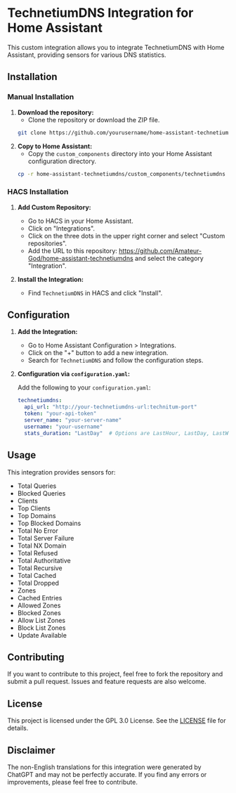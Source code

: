 # TechnetiumDNS Integration for Home Assistant

This custom integration allows you to integrate TechnetiumDNS with Home Assistant, providing sensors for various DNS statistics.

## Installation

### Manual Installation

1. **Download the repository:**
   - Clone the repository or download the ZIP file.
    ```bash
    git clone https://github.com/yourusername/home-assistant-technetiumdns.git
    ```
2. **Copy to Home Assistant:**
   - Copy the `custom_components` directory into your Home Assistant configuration directory.
    ```bash
    cp -r home-assistant-technetiumdns/custom_components/technetiumdns /path/to/your/home-assistant/config/custom_components/
    ```

### HACS Installation

1. **Add Custom Repository:**
   - Go to HACS in your Home Assistant.
   - Click on "Integrations".
   - Click on the three dots in the upper right corner and select "Custom repositories".
   - Add the URL to this repository: https://github.com/Amateur-God/home-assistant-technetiumdns and select the category "Integration".

2. **Install the Integration:**
   - Find `TechnetiumDNS` in HACS and click "Install".

## Configuration

1. **Add the Integration:**
   - Go to Home Assistant Configuration > Integrations.
   - Click on the "+" button to add a new integration.
   - Search for `TechnetiumDNS` and follow the configuration steps.

2. **Configuration via `configuration.yaml`:**

   Add the following to your `configuration.yaml`:

   ```yaml
   technetiumdns:
     api_url: "http://your-technetiumdns-url:technitum-port"
     token: "your-api-token"
     server_name: "your-server-name"
     username: "your-username"
     stats_duration: "LastDay"  # Options are LastHour, LastDay, LastWeek, LastMonth
   ```

## Usage

This integration provides sensors for:

- Total Queries
- Blocked Queries
- Clients
- Top Clients
- Top Domains
- Top Blocked Domains
- Total No Error
- Total Server Failure
- Total NX Domain
- Total Refused
- Total Authoritative
- Total Recursive
- Total Cached
- Total Dropped
- Zones
- Cached Entries
- Allowed Zones
- Blocked Zones
- Allow List Zones
- Block List Zones
- Update Available

## Contributing

If you want to contribute to this project, feel free to fork the repository and submit a pull request. Issues and feature requests are also welcome.

## License

This project is licensed under the GPL 3.0 License. See the [LICENSE](LICENSE) file for details.

## Disclaimer

The non-English translations for this integration were generated by ChatGPT and may not be perfectly accurate. If you find any errors or improvements, please feel free to contribute.
